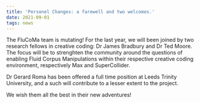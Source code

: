 ```yaml
---
title: 'Personel Changes: a farewell and two welcomes.'
date: 2021-09-01
tags: news
---
```


The FluCoMa team is mutating! For the last year, we will been joined by two research fellows in creative coding: Dr James Bradbury and Dr Ted Moore. The focus will be to strenghten the community around the questions of enabling Fluid Corpus Manipulations within their respective creative coding environment, respectively Max and SuperCollider.

Dr Gerard Roma has been offered a full time position at Leeds Trinity University, and a such will contribute to a lesser extent to the project.

We wish them all the best in their new adventures!
